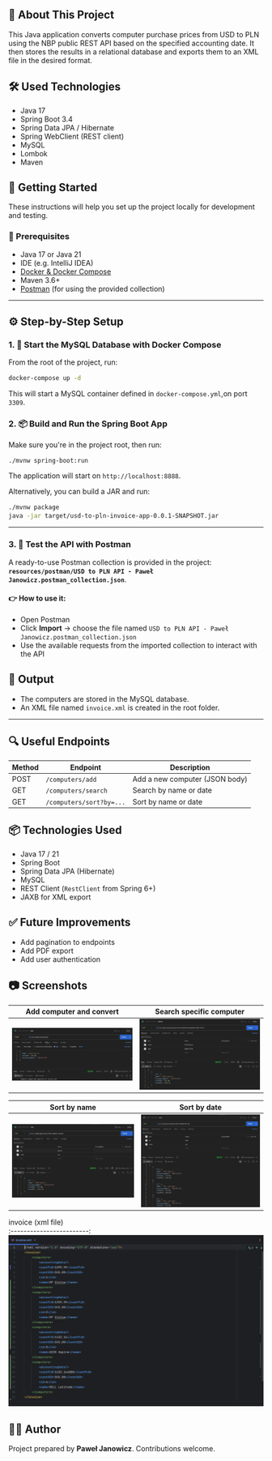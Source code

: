 ## :bookmark_tabs: About This Project

This Java application converts computer purchase prices from USD to PLN using the NBP public REST API based on the specified accounting date. It then stores the results in a relational database and exports them to an XML file in the desired format.

## :hammer_and_wrench: Used Technologies

* Java 17
* Spring Boot 3.4
* Spring Data JPA / Hibernate
* Spring WebClient (REST client)
* MySQL
* Lombok
* Maven

## 🚀 Getting Started

These instructions will help you set up the project locally for development and testing.

### 🔧 Prerequisites
- Java 17 or Java 21
- IDE (e.g. IntelliJ IDEA)
- [Docker & Docker Compose](https://docs.docker.com/get-docker/)
- Maven 3.6+
- [Postman](https://www.postman.com/downloads/) (for using the provided collection)

---

## ⚙️ Step-by-Step Setup

### 1. 🐳 Start the MySQL Database with Docker Compose
From the root of the project, run:

```bash
docker-compose up -d
```

This will start a MySQL container defined in `docker-compose.yml`,on port `3309`.

### 2. 📦 Build and Run the Spring Boot App
Make sure you're in the project root, then run:

```bash
./mvnw spring-boot:run
```

The application will start on `http://localhost:8888`.

Alternatively, you can build a JAR and run:
```bash
./mvnw package
java -jar target/usd-to-pln-invoice-app-0.0.1-SNAPSHOT.jar
```

---

### 3. 🧪 Test the API with Postman
A ready-to-use Postman collection is provided in the project: **`resources/postman/USD to PLN API - Paweł Janowicz.postman_collection.json`**.

#### 👉 How to use it:
- Open Postman
- Click **Import** → choose the file named `USD to PLN API - Paweł Janowicz.postman_collection.json`
- Use the available requests from the imported collection to interact with the API


## 📄 Output
- The computers are stored in the MySQL database.
- An XML file named `invoice.xml` is created in the root folder.

---

## 🔍 Useful Endpoints
| Method | Endpoint                | Description                      |
|--------|-------------------------|----------------------------------|
| POST   | `/computers/add`        | Add a new computer (JSON body)   |
| GET    | `/computers/search`     | Search by name or date           |
| GET    | `/computers/sort?by=...`| Sort by name or date             |


## 📦 Technologies Used
- Java 17 / 21
- Spring Boot
- Spring Data JPA (Hibernate)
- MySQL
- REST Client (`RestClient` from Spring 6+)
- JAXB for XML export


## ✅ Future Improvements
- Add pagination to endpoints
- Add PDF export
- Add user authentication

## :camera: Screenshots

Add computer and convert     |  Search specific computer
:------------------------:|:-------------------------:
![Add computer and convert](src/main/resources/static/images/add_computer.png)  |  ![Search specific computer](src/main/resources/static/images/search_computer.png)

Sort by name     |  Sort by date
:------------------------:|:-------------------------:
![Sort by name](src/main/resources/static/images/sort_by_name.png)  |  ![Sort by date](src/main/resources/static/images/sort_by_date.png)

invoice (xml file)      
:------------------------:
![invoice (xml file)](src/main/resources/static/images/invoice.png)

## 🧑‍💻 Author
Project prepared by **Paweł Janowicz**. Contributions welcome.
